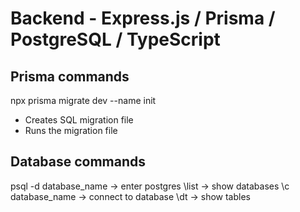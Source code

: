 # Backend - Express.js / Prisma / PostgreSQL / TypeScript

## Prisma commands
npx prisma migrate dev --name init
- Creates SQL migration file
- Runs the migration file   

## Database commands
psql -d database_name -> enter postgres
\list -> show databases
\c database_name -> connect to database
\dt -> show tables
